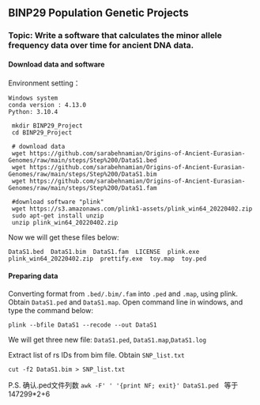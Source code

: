 ## BINP29 Population Genetic Projects 
### Topic: Write a software that calculates the minor allele frequency data over time for ancient DNA data.   

#### Download data and software
Environment setting：   
```
Windows system
conda version : 4.13.0  
Python: 3.10.4  
```

```
 mkdir BINP29_Project
 cd BINP29_Project
 
 # download data 
 wget https://github.com/sarabehnamian/Origins-of-Ancient-Eurasian-Genomes/raw/main/steps/Step%200/DataS1.bed
 wget https://github.com/sarabehnamian/Origins-of-Ancient-Eurasian-Genomes/raw/main/steps/Step%200/DataS1.bim
 wget https://github.com/sarabehnamian/Origins-of-Ancient-Eurasian-Genomes/raw/main/steps/Step%200/DataS1.fam 
 
 #download software "plink"
 wget https://s3.amazonaws.com/plink1-assets/plink_win64_20220402.zip                                                                    
 sudo apt-get install unzip
 unzip plink_win64_20220402.zip
 ```

Now we will get these files below:  
```
DataS1.bed  DataS1.bim  DataS1.fam  LICENSE  plink.exe  plink_win64_20220402.zip  prettify.exe  toy.map  toy.ped
```

#### Preparing data
Converting format from `.bed/.bim/.fam` into `.ped` and `.map`, using plink. Obtain `DataS1.ped` and `DataS1.map`. 
Open command line in windows, and type the command below:  
```
plink --bfile DataS1 --recode --out DataS1 
```
We will get three new file: `DataS1.ped`, `DataS1.map`,`DataS1.log`  

Extract list of rs IDs from bim file. Obtain `SNP_list.txt`
```
cut -f2 DataS1.bim > SNP_list.txt 
```
P.S. 确认.ped文件列数 `awk -F' ' '{print NF; exit}' DataS1.ped `   等于147299*2+6  

#### 
